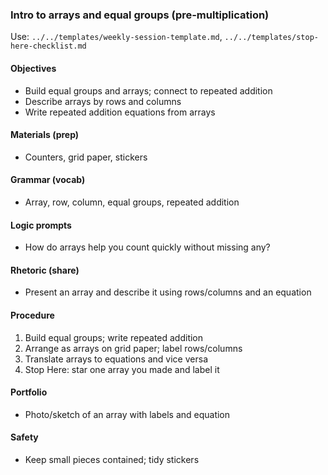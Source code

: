 ### Intro to arrays and equal groups (pre‑multiplication)

Use: `../../templates/weekly-session-template.md`, `../../templates/stop-here-checklist.md`

#### Objectives
- Build equal groups and arrays; connect to repeated addition
- Describe arrays by rows and columns
- Write repeated addition equations from arrays

#### Materials (prep)
- Counters, grid paper, stickers

#### Grammar (vocab)
- Array, row, column, equal groups, repeated addition

#### Logic prompts
- How do arrays help you count quickly without missing any?

#### Rhetoric (share)
- Present an array and describe it using rows/columns and an equation

#### Procedure
1) Build equal groups; write repeated addition
2) Arrange as arrays on grid paper; label rows/columns
3) Translate arrays to equations and vice versa
4) Stop Here: star one array you made and label it

#### Portfolio
- Photo/sketch of an array with labels and equation

#### Safety
- Keep small pieces contained; tidy stickers


